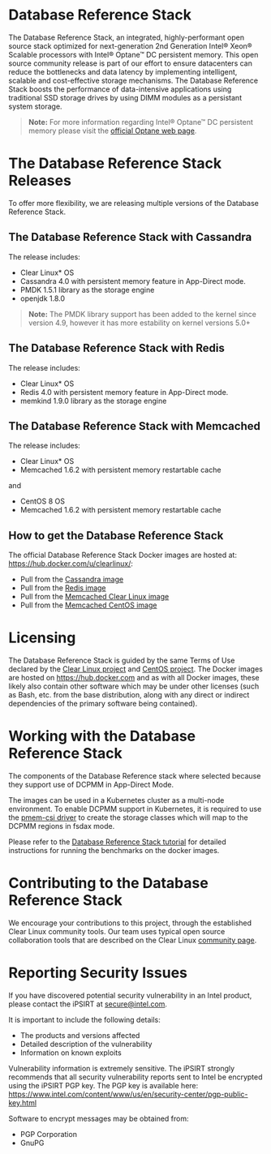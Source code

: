 
# Database Reference Stack

The Database Reference Stack, an integrated, highly-performant open source stack optimized for next-generation 2nd Generation Intel® Xeon® Scalable processors with Intel® Optane™ DC persistent memory. This open source community release is part of our effort to ensure datacenters can reduce the bottlenecks and data latency by implementing intelligent, scalable and cost-effective storage mechanisms. The Database Reference Stack boosts the performance of data-intensive applications using traditional SSD storage drives by using DIMM modules as a persistant system storage.

> **Note:**
     For more information regarding Intel® Optane™ DC persistent memory please visit the [official Optane web page](https://www.intel.com/content/www/us/en/architecture-and-technology/intel-optane-technology.html).


# The Database Reference Stack Releases

To offer more flexibility, we are releasing multiple versions of the Database Reference Stack. 

## The Database Reference Stack with Cassandra

The release includes:
  * Clear Linux* OS
  * Cassandra 4.0 with persistent memory feature in App-Direct mode.
  * PMDK 1.5.1 library as the storage engine
  * openjdk 1.8.0

> **Note:**
     The PMDK library support has been added to the kernel since version 4.9, however it has more estability on kernel versions 5.0+


## The Database Reference Stack with Redis

The release includes:
  * Clear Linux* OS
  * Redis 4.0 with persistent memory feature in App-Direct mode.
  * memkind 1.9.0 library as the storage engine

## The Database Reference Stack with Memcached

The release includes:

  * Clear Linux* OS
  * Memcached 1.6.2 with persistent memory restartable cache

and

  * CentOS 8 OS
  * Memcached 1.6.2 with persistent memory restartable cache

## How to get the Database Reference Stack

The official Database Reference Stack Docker images are hosted at: https://hub.docker.com/u/clearlinux/:

 * Pull from the [Cassandra image](https://hub.docker.com/r/clearlinux/stacks-dbrs-cassandra)
 * Pull from the [Redis image](https://hub.docker.com/r/clearlinux/stacks-dbrs-redis)
 * Pull from the [Memcached Clear Linux image](https://hub.docker.com/r/sysstacks/dbrs-memcached-clearlinux)
 * Pull from the [Memcached CentOS image](https://hub.docker.com/r/sysstacks/dbrs-memcached-centos8)


# Licensing

The Database Reference Stack is guided by the same Terms of Use declared by the [Clear Linux project](https://download.clearlinux.org/TermsOfUse.html) and [CentOS project](https://www.centos.org/legal/). The Docker images are hosted on https://hub.docker.com and as with all Docker images, these likely also contain other software which may be under other licenses (such as Bash, etc. from the base distribution, along with any direct or indirect dependencies of the primary software being contained).


# Working with the Database Reference Stack

The components of the Database Reference stack where selected because they support use of DCPMM in App-Direct Mode.

The images can be used in a Kubernetes cluster as a multi-node environment. To enable DCPMM support in Kubernetes, it is required to use the [pmem-csi driver](https://github.com/intel/pmem-csi) to create the storage classes which will map to the DCPMM regions in fsdax mode.

Please refer to the [Database Reference Stack tutorial](https://docs.01.org/clearlinux/latest/guides/stacks/dbrs.html) for detailed instructions for running the benchmarks on the docker images.


# Contributing to the Database Reference Stack

We encourage your contributions to this project, through the established Clear Linux community tools.  Our team uses typical open source collaboration tools that are described on the Clear Linux [community page](https://clearlinux.org/community).


# Reporting Security Issues

  If you have discovered potential security vulnerability in an Intel product, please contact the iPSIRT at secure@intel.com.

  It is important to include the following details:

  * The products and versions affected
  * Detailed description of the vulnerability
  * Information on known exploits

  Vulnerability information is extremely sensitive. The iPSIRT strongly recommends that all security vulnerability reports sent to Intel be encrypted using the iPSIRT PGP key. The PGP key is available here: https://www.intel.com/content/www/us/en/security-center/pgp-public-key.html

  Software to encrypt messages may be obtained from:

  * PGP Corporation
  * GnuPG
